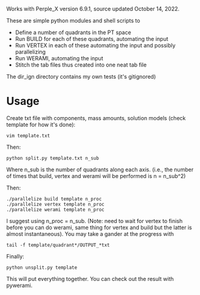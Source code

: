Works with Perple_X version 6.9.1, source updated October 14, 2022.

These are simple python modules and shell scripts to

* Define a number of quadrants in the PT space
* Run BUILD for each of these quadrants, automating the input
* Run VERTEX in each of these automating the input and possibly parallelizing
* Run WERAMI, automating the input
* Stitch the tab files thus created into one neat tab file


The dir_ign directory contains my own tests (it's gitignored)

# Usage

Create txt file with components, mass amounts, solution models 
(check template for how it's done):
```
vim template.txt
```

Then:
```
python split.py template.txt n_sub
```
Where n_sub is the number of quadrants along each axis. (i.e., the number of times that build, vertex and werami will be performed is n = n_sub^2) 

Then:
```
./parallelize build template n_proc
./parallelize vertex template n_proc
./parallelize werami template n_proc
```
I suggest using n_proc = n_sub.
(Note: need to wait for vertex to finish before you can do werami, 
same thing for vertex and build but the latter is almost instantaneous).
You may take a gander at the progress with 
```
tail -f template/quadrant*/OUTPUT_*txt
```


Finally:
```
python unsplit.py template
```
This will put everything together. You can check out the result with pywerami.